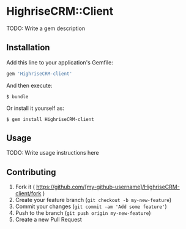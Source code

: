 # HighriseCRM::Client

TODO: Write a gem description

## Installation

Add this line to your application's Gemfile:

```ruby
gem 'HighriseCRM-client'
```

And then execute:

    $ bundle

Or install it yourself as:

    $ gem install HighriseCRM-client

## Usage

TODO: Write usage instructions here

## Contributing

1. Fork it ( https://github.com/[my-github-username]/HighriseCRM-client/fork )
2. Create your feature branch (`git checkout -b my-new-feature`)
3. Commit your changes (`git commit -am 'Add some feature'`)
4. Push to the branch (`git push origin my-new-feature`)
5. Create a new Pull Request
